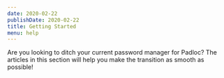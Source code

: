 ```yaml
---
date: 2020-02-22
publishDate: 2020-02-22
title: Getting Started
menu: help
---
```


Are you looking to ditch your current password manager for Padloc? The articles
in this section will help you make the transition as smooth as possible!
